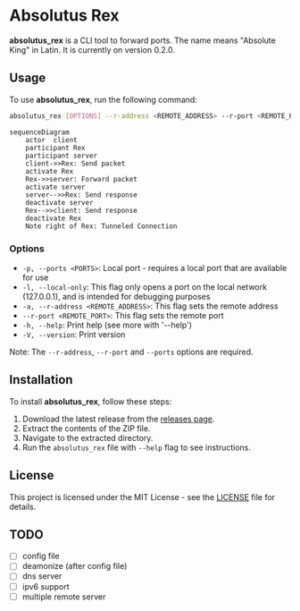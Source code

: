 # Absolutus Rex

**absolutus_rex** is a CLI tool to forward ports. The name means "Absolute King" in Latin. It is currently on version 0.2.0.

## Usage

To use **absolutus_rex**, run the following command:

```bash
absolutus_rex [OPTIONS] --r-address <REMOTE_ADDRESS> --r-port <REMOTE_PORT>
```

```mermaid
sequenceDiagram
    actor  client
    participant Rex
    participant server
    client->>Rex: Send packet
    activate Rex
    Rex->>server: Forward packet
    activate server
    server-->>Rex: Send response
    deactivate server
    Rex-->>client: Send response
    deactivate Rex
    Note right of Rex: Tunneled Connection

```

### Options

- `-p, --ports <PORTS>`: Local port - requires a local port that are available for use
- `-l, --local-only`: This flag only opens a port on the local network (127.0.0.1), and is intended for debugging purposes
- `-a, --r-address <REMOTE_ADDRESS>`: This flag sets the remote address
- `--r-port <REMOTE_PORT>`: This flag sets the remote port
- `-h, --help`: Print help (see more with '--help')
- `-V, --version`: Print version

Note: The `--r-address`, `--r-port` and `--ports` options are required.

## Installation

To install **absolutus_rex**, follow these steps:

1. Download the latest release from the [releases page](https://github.com/fmotalleb/absolutus_rex/releases).
2. Extract the contents of the ZIP file.
3. Navigate to the extracted directory.
4. Run the `absolutus_rex` file with `--help` flag to see instructions.

## License

This project is licensed under the MIT License - see the [LICENSE](LICENSE) file for details.

## TODO

- [ ] config file
- [ ] deamonize (after config file)
- [ ] dns server
- [ ] ipv6 support
- [ ] multiple remote server
